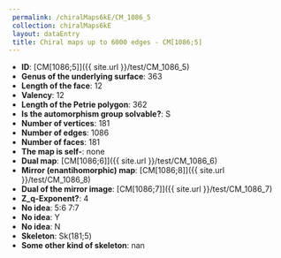 ```yaml
--- 
 permalink: /chiralMaps6kE/CM_1086_5 
 collection: chiralMaps6kE
 layout: dataEntry
 title: Chiral maps up to 6000 edges - CM[1086;5]
---
```


- **ID**: [CM[1086;5]]({{ site.url }}/test/CM_1086_5)
- **Genus of the underlying surface**: 363
- **Length of the face**: 12
- **Valency**: 12
- **Length of the Petrie polygon**: 362
- **Is the automorphism group solvable?**: S
- **Number of vertices**: 181
- **Number of edges**: 1086
- **Number of faces**: 181
- **The map is self-**: none
- **Dual map**: [CM[1086;6]]({{ site.url }}/test/CM_1086_6)
- **Mirror (enantihomorphic) map**: [CM[1086;8]]({{ site.url }}/test/CM_1086_8)
- **Dual of the mirror image**: [CM[1086;7]]({{ site.url }}/test/CM_1086_7)
- **Z_q-Exponent?**: 4
- **No idea**:  5:6 7:7
- **No idea**: Y
- **No idea**: N
- **Skeleton**: Sk(181;5)
- **Some other kind of skeleton**: nan
